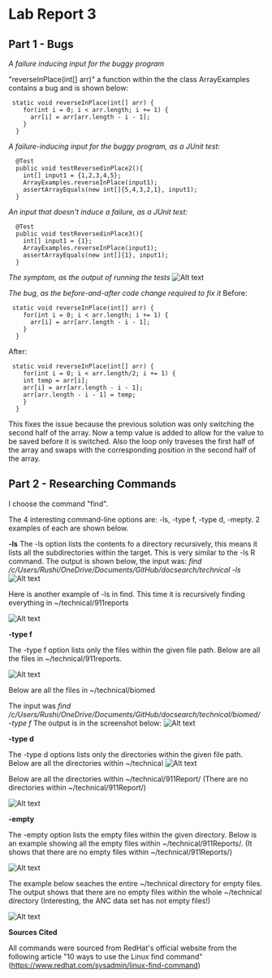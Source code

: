 # Lab Report 3
## Part 1 - Bugs
*A failure inducing input for the buggy program*

"reverseInPlace(int[] arr)" a function within the the class ArrayExamples contains a bug and is shown below:
```
 static void reverseInPlace(int[] arr) {
    for(int i = 0; i < arr.length; i += 1) {
      arr[i] = arr[arr.length - i - 1];
    }
  }
```
*A failure-inducing input for the buggy program, as a JUnit test:*

```
  @Test
  public void testReversedinPlace2(){
    int[] input1 = {1,2,3,4,5};
    ArrayExamples.reverseInPlace(input1);
    assertArrayEquals(new int[]{5,4,3,2,1}, input1);
  }
```
*An input that doesn't induce a failure, as a JUnit test:*

```
  @Test
  public void testReversedinPlace3(){
    int[] input1 = {1};
    ArrayExamples.reverseInPlace(input1);
    assertArrayEquals(new int[]{1}, input1);
  }
```

*The symptom, as the output of running the tests*
![Alt text](Lab3Screenshot1.png)

*The bug, as the before-and-after code change required to fix it*
Before:
```
 static void reverseInPlace(int[] arr) {
    for(int i = 0; i < arr.length; i += 1) {
      arr[i] = arr[arr.length - i - 1];
    }
  }
```
After:

```
 static void reverseInPlace(int[] arr) {
    for(int i = 0; i < arr.length/2; i += 1) {
    int temp = arr[i];
    arr[i] = arr[arr.length - i - 1];
    arr[arr.length - i - 1] = temp;
    }
  }
```

This fixes the issue because the previous solution was only switching the second half of the array. Now a temp value is added to allow for the value to be saved before it is switched. Also the loop only traveses the first half of the array and swaps with the corresponding position in the second half of the array.

## Part 2 - Researching Commands

I choose the command "find". 

The 4 interesting command-line options are: -ls, -type f, -type d, -mepty. 2 examples of each are shown below. 

**-ls**
The -ls option lists the contents fo a directory recursively, this means it lists all the subdirectories within the target. This is very similar to the -ls R command. The output is shown below, the input was:  *find /c/Users/Rushi/OneDrive/Documents/GitHub/docsearch/technical -ls*
![Alt text](Lab3Screenshot2.png)

Here is another example of -ls in find. This time it is recursively finding everything in ~/technical/911reports

![Alt text](Lab3Screenshot3.png)

**-type f**

The -type f option lists only the files within the given file path. Below are all the files in ~/technical/911reports.

![Alt text](Lab3Screenshot4.png)

Below are all the files in ~/technical/biomed

The input was *find /c/Users/Rushi/OneDrive/Documents/GitHub/docsearch/technical/biomed/ -type f*
The output is in the screenshot below:
![Alt text](Lab3Screenshot5.png)

**-type d**

The -type d options lists only the directories within the given file path. Below are all the directories within ~/technical
![Alt text](Lab3Screenshot6.png)

Below are all the directories within ~/technical/911Report/ (There are no directories within ~/technical/911Report/)

![Alt text](Lab3Screenshot7.png)

**-empty**

The -empty option lists the empty files within the given directory. Below is an example showing all the empty files within  ~/technical/911Reports/. (It shows that there are no empty files within ~/technical/911Reports/)

![Alt text](Lab3Screenshot8.png)

The example below seaches the entire ~/technical directory for empty files. The output shows that there are no empty files within the whole ~/technical directory (Interesting, the ANC data set has not empty files!)

![Alt text](Lab3Screenshot9.png)

**Sources Cited**

All commands were sourced from RedHat's official website from the following article "10 ways to use the Linux find command" (https://www.redhat.com/sysadmin/linux-find-command)


